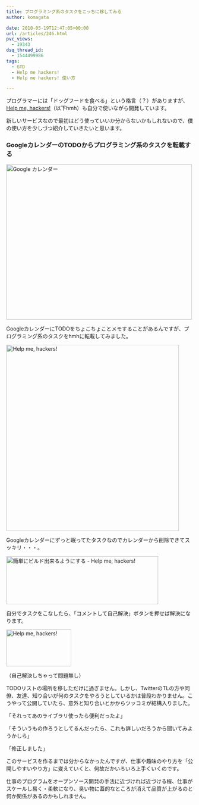 ```yaml
---
title: プログラミング系のタスクをこっちに移してみる
author: komagata

date: 2010-05-19T12:47:05+00:00
url: /articles/246.html
pvc_views:
  - 19343
dsq_thread_id:
  - 1544499986
tags:
  - GTD
  - Help me hackers!
  - Help me hackers! 使い方

---
```

プログラマーには「ドッグフードを食べる」という格言（？）がありますが、[Help me, hackers!][1]（以下hmh）も自分で使いながら開発しています。

新しいサービスなので最初はどう使っていいか分からないかもしれないので、僕の使い方を少しづつ紹介していきたいと思います。

### GoogleカレンダーのTODOからプログラミング系のタスクを転載する


  <a href="http://www.flickr.com/photos/komagata/4620863983/" title="Google カレンダー by komagata, on Flickr"><img src="http://farm5.static.flickr.com/4031/4620863983_e4e57f415b.jpg" width="500" height="417" alt="Google カレンダー" /></a>


GoogleカレンダーにTODOをちょこちょことメモすることがあるんですが、プログラミング系のタスクをhmhに転載してみました。


  <a href="http://www.flickr.com/photos/komagata/4621558352/" title="Help me, hackers! by komagata, on Flickr"><img src="http://farm5.static.flickr.com/4035/4621558352_8e3c16f7b6.jpg" width="465" height="500" alt="Help me, hackers!" /></a>


Googleカレンダーにずっと眠ってたタスクなのでカレンダーから削除できてスッキリ・・・。


  <a href="http://www.flickr.com/photos/komagata/4620923537/" title="簡単にビルド出来るようにする - Help me, hackers! by komagata, on Flickr"><img src="http://farm4.static.flickr.com/3395/4620923537_fd155c01ba_o.png" width="409" height="129" alt="簡単にビルド出来るようにする - Help me, hackers!" /></a>


自分でタスクをこなしたら、「コメントして自己解決」ボタンを押せば解決になります。


  <a href="http://www.flickr.com/photos/komagata/4621534958/" title="Help me, hackers! by komagata, on Flickr"><img src="http://farm5.static.flickr.com/4006/4621534958_c9e5b8af65_o.png" width="175" height="99" alt="Help me, hackers!" /></a>


（自己解決しちゃって問題無し）

TODOリストの場所を移しただけに過ぎません。しかし、TwitterのTLの方や同僚、友達、知り合いが何のタスクをやろうとしているかは普段わかりません。こうやって公開していたら、意外と知り合いとかからツッコミが結構入りました。

「それってあのライブラリ使ったら便利だったよ」

「そういうもの作ろうとしてるんだったら、これも詳しいだろうから聞いてみようかしら」

「修正しました」

このサービスを作るまでは分からなかったんですが、仕事や趣味のやり方を「公開しやすいやり方」に変えていくと、何故だかいろいろ上手くいくのです。

仕事のプログラムをオープンソース開発の手法に近づければ近づける程、仕事がスケールし易く・柔軟になり、臭い物に蓋的なところが消えて品質が上がるのと何か関係があるのかもしれません。

 [1]: http://help-me-hackers.com/
